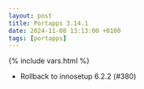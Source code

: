 ```yaml
---
layout: post
title: Portapps 3.14.1
date: 2024-11-08 13:13:00 +0100
tags: [portapps]
---
```

{% include vars.html %}

* Rollback to innosetup 6.2.2 (#380)
